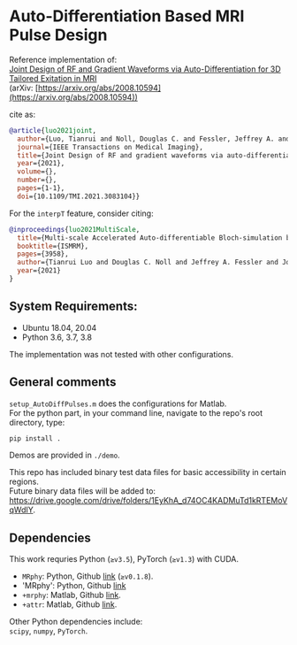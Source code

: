 # Auto-Differentiation Based MRI Pulse Design

Reference implementation of:\
[Joint Design of RF and Gradient Waveforms via Auto-Differentiation for 3D Tailored Exitation in MRI](https://ieeexplore.ieee.org/document/9439482)\
(arXiv: [https://arxiv.org/abs/2008.10594](https://arxiv.org/abs/2008.10594))

cite as:

```bib
@article{luo2021joint,
  author={Luo, Tianrui and Noll, Douglas C. and Fessler, Jeffrey A. and Nielsen, Jon-Fredrik},
  journal={IEEE Transactions on Medical Imaging}, 
  title={Joint Design of RF and gradient waveforms via auto-differentiation for 3D tailored excitation in MRI}, 
  year={2021},
  volume={},
  number={},
  pages={1-1},
  doi={10.1109/TMI.2021.3083104}}
```

For the `interpT` feature, consider citing:
```bib
@inproceedings{luo2021MultiScale,
  title={Multi-scale Accelerated Auto-differentiable Bloch-simulation based joint design of excitation RF and gradient waveforms},
  booktitle={ISMRM},
  pages={3958},
  author={Tianrui Luo and Douglas C. Noll and Jeffrey A. Fessler and Jon-Fredrik Nielsen},
  year={2021}
}
```

## System Requirements:
- Ubuntu 18.04, 20.04
- Python 3.6, 3.7, 3.8

The implementation was not tested with other configurations.

## General comments

`setup_AutoDiffPulses.m` does the configurations for Matlab.\
For the python part, in your command line, navigate to the repo's root directory, type:

```sh
pip install .
```

Demos are provided in `./demo`.

This repo has included binary test data files for basic accessibility in certain regions.\
Future binary data files will be added to: <https://drive.google.com/drive/folders/1EyKhA_d74OC4KADMuTd1kRTEMoVqWdIY>.

## Dependencies

This work requries Python (`≥v3.5`), PyTorch (`≥v1.3`) with CUDA.

- `MRphy`: Python, Github [link](https://github.com/tianrluo/MRphy.py) (`≥v0.1.8`).
- 'MRphy': Python, Github [link](https://github.com/YongliHe23/MRphy.py)
- `+mrphy`: Matlab, Github [link](https://github.com/tianrluo/MRphy.mat).
- `+attr`: Matlab, Github [link](https://github.com/fmrilab/attr.mat).

Other Python dependencies include:\
`scipy`, `numpy`, `PyTorch`.
